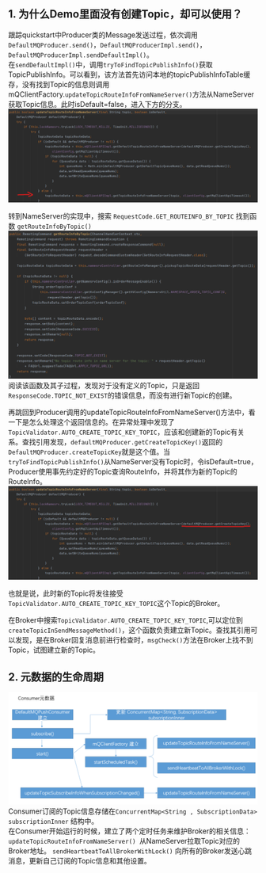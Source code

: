 ## 1. 为什么Demo里面没有创建Topic，却可以使用？
跟踪quickstart中Producer类的Message发送过程，依次调用
`DefaultMQProducer.send()`，`DefaultMQProducerImpl.send()`，`DefaultMQProducerImpl.sendDefaultImpl()`。  
在`sendDefaultImpl()`中，调用`tryToFindTopicPublishInfo()`获取TopicPublishInfo。可以看到，该方法首先访问本地的topicPublishInfoTable缓存，没有找到Topic的信息则调用mQClientFactory.`updateTopicRouteInfoFromNameServer()`方法从NameServer获取Topic信息。此时isDefault=false，进入下方的分支。
![?](rocketMQ_01.png)

转到NameServer的实现中，搜索 `RequestCode.GET_ROUTEINFO_BY_TOPIC` 找到函数 `getRouteInfoByTopic()` 
![?](rocketMQ_03.png)
阅读该函数及其子过程，发现对于没有定义的Topic，只是返回`ResponseCode.TOPIC_NOT_EXIST`的错误信息，而没有进行新Topic的创建。

再跳回到Producer调用的updateTopicRouteInfoFromNameServer()方法中，看一下是怎么处理这个返回信息的。在异常处理中发现了`TopicValidator.AUTO_CREATE_TOPIC_KEY_TOPIC`，应该和创建新的Topic有关系。查找引用发现，`defaultMQProducer.getCreateTopicKey()`返回的`DefaultMQProducer.createTopicKey`就是这个值。当`tryToFindTopicPublishInfo()`从NameServer没有Topic时，令isDefault=true，Producer使用事先约定好的Topic查询RouteInfo，并将其作为新的Topic的RouteInfo。
![?](rocketMQ_02.png)

也就是说，此时新的Topic将发往接受`TopicValidator.AUTO_CREATE_TOPIC_KEY_TOPIC`这个Topic的Broker。

在Broker中搜索`TopicValidator.AUTO_CREATE_TOPIC_KEY_TOPIC`,可以定位到`createTopicInSendMessageMethod()`，这个函数负责建立新Topic。查找其引用可以发现，是在Broker回复消息前进行检查时，`msgCheck()`方法在Broker上找不到Topic，试图建立新的Topic。

## 2. 元数据的生命周期
![?](rocketMQ_05.png)
Consumer订阅的Topic信息存储在`ConcurrentMap<String , SubscriptionData> subscriptionInner` 结构中。  
在Consumer开始运行的时候，建立了两个定时任务来维护Broker的相关信息：  `updateTopicRouteInfoFromNameServer()
`从NameServer拉取Topic对应的Broker地址。  `sendHeartbeatToAllBrokerWithLock()` 向所有的Broker发送心跳消息，更新自己订阅的Topic信息和其他设置。
